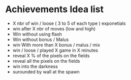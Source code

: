 Achievements Idea list
==========

* X nbr of win / loose ( 3 to 5 of each type ) exponetials
* win after X nbr of moves (low and high)
* Win without using flash
* Win without bonus / Malus
* win With more than X bonus / malus / mix
* win / loose / played X game in X minutes
* reveal X % of the pixels on the fields
* reveal all the pixels on the fields
* win into the darkness
* surounded by wall at the spawn
